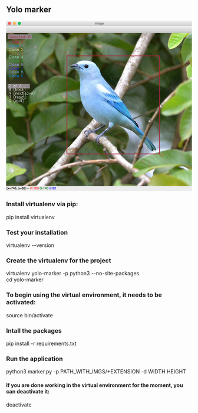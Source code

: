 ## Yolo marker

![](screen.png?raw=true)

### Install virtualenv via pip:
pip install virtualenv

### Test your installation
virtualenv --version



### Create the virtualenv for the project
virtualenv yolo-marker -p python3 --no-site-packages\
cd yolo-marker

### To begin using the virtual environment, it needs to be activated:
source bin/activate

### Intall the packages
pip install -r requirements.txt

### Run the application
python3 marker.py -p PATH_WITH_IMGS/*EXTENSION -d WIDTH HEIGHT

#### If you are done working in the virtual environment for the moment, you can deactivate it:
deactivate

